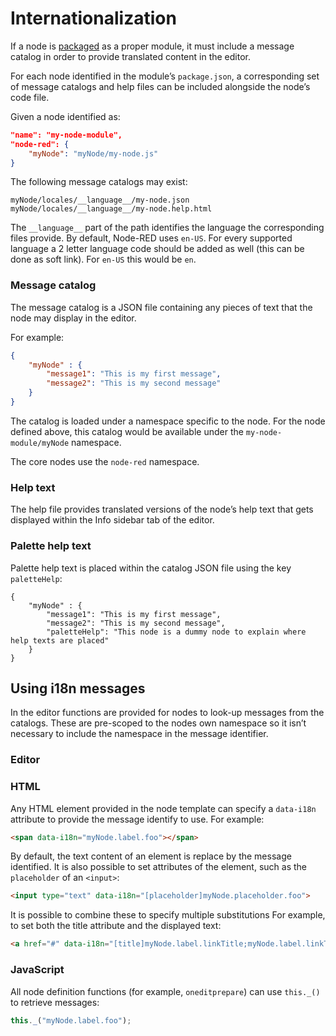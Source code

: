 # Internationalization

If a node is [packaged](packaging.md) as a proper module, it must include a message catalog in order to provide translated content in the editor.

For each node identified in the module’s `package.json`, a corresponding set of message catalogs and help files can be included alongside the node’s code file.

Given a node identified as:

```json
"name": "my-node-module",
"node-red": {
    "myNode": "myNode/my-node.js"
}
```

The following message catalogs may exist:

```
myNode/locales/__language__/my-node.json
myNode/locales/__language__/my-node.help.html
```

The `__language__` part of the path identifies the language the corresponding files provide. By default, Node-RED uses `en-US`. For every supported language a 2 letter language code should be added as well (this can be done as soft link). For `en-US` this would be `en`.

### Message catalog

The message catalog is a JSON file containing any pieces of text that the node may display in the editor.

For example:

```json
{
    "myNode" : {
        "message1": "This is my first message",
        "message2": "This is my second message"
    }
}
```

The catalog is loaded under a namespace specific to the node. For the node defined above, this catalog would be available under the `my-node-module/myNode` namespace.

The core nodes use the `node-red` namespace.

### Help text

The help file provides translated versions of the node’s help text that gets displayed within the Info sidebar tab of the editor.

### Palette help text

Palette help text is placed within the catalog JSON file using the key `paletteHelp`:

```
{
    "myNode" : {
        "message1": "This is my first message",
        "message2": "This is my second message",
        "paletteHelp": "This node is a dummy node to explain where help texts are placed"
    }
}
```



## Using i18n messages

In the editor functions are provided for nodes to look-up messages from the catalogs. These are pre-scoped to the nodes own namespace so it isn’t necessary to include the namespace in the message identifier.

### Editor

### HTML

Any HTML element provided in the node template can specify a `data-i18n` attribute to provide the message identify to use. For example:

```html
<span data-i18n="myNode.label.foo"></span>
```

By default, the text content of an element is replace by the message identified. It is also possible to set attributes of the element, such as the `placeholder` of an `<input>`:

```html
<input type="text" data-i18n="[placeholder]myNode.placeholder.foo">
```

It is possible to combine these to specify multiple substitutions For example, to set both the title attribute and the displayed text:

```html
<a href="#" data-i18n="[title]myNode.label.linkTitle;myNode.label.linkText"></a>
```

### JavaScript

All node definition functions (for example, `oneditprepare`) can use `this._()` to retrieve messages:

```javascript
this._("myNode.label.foo");
```

